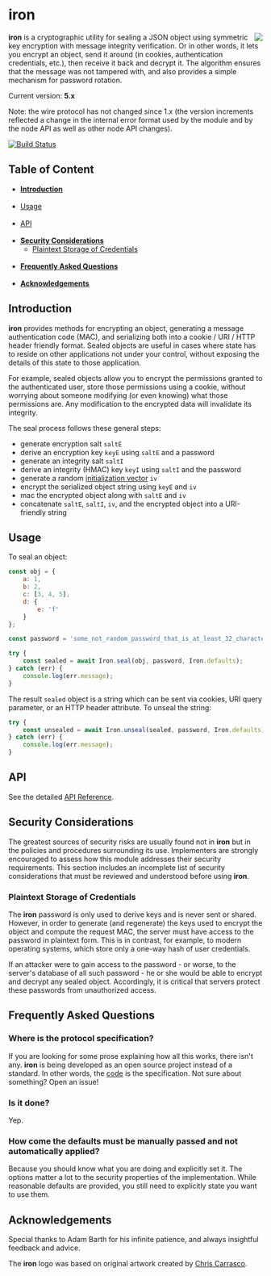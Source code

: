 # iron

<img align="right" src="https://raw.github.com/hueniverse/iron/master/images/logo.png" /> **iron**
is a cryptographic utility for sealing a JSON object using symmetric key encryption with message
integrity verification. Or in other words, it lets you encrypt an object, send it around (in
cookies, authentication credentials, etc.), then receive it back and decrypt it. The algorithm
ensures that the message was not tampered with, and also provides a simple mechanism for password
rotation.

Current version: **5.x**

Note: the wire protocol has not changed since 1.x (the version increments reflected a change in
the internal error format used by the module and by the node API as well as other node API changes).

[![Build Status](https://secure.travis-ci.org/hueniverse/iron.png)](http://travis-ci.org/hueniverse/iron)


## Table of Content

- [**Introduction**](#introduction)
<br /><br />
- [Usage](#usage)
<br /><br />
- [API](#api)
<br /><br />
- [**Security Considerations**](#security-considerations)
  - [Plaintext Storage of Credentials](#plaintext-storage-of-credentials)
<br /><br />
- [**Frequently Asked Questions**](#frequently-asked-questions)
<br /><br />
- [**Acknowledgements**](#acknowledgements)

## Introduction

**iron** provides methods for encrypting an object, generating a message authentication code (MAC),
and serializing both into a cookie / URI / HTTP header friendly format. Sealed objects are useful
in cases where state has to reside on other applications not under your control, without exposing
the details of this state to those application.

For example, sealed objects allow you to encrypt the permissions granted to the authenticated user,
store those permissions using a cookie, without worrying about someone modifying (or even knowing)
what those permissions are. Any modification to the encrypted data will invalidate its integrity.

The seal process follows these general steps:

- generate encryption salt `saltE`
- derive an encryption key `keyE` using `saltE` and a password
- generate an integrity salt `saltI`
- derive an integrity (HMAC) key `keyI` using `saltI` and the password
- generate a random [initialization vector](http://en.wikipedia.org/wiki/Initialization_vector) `iv`
- encrypt the serialized object string using `keyE` and `iv`
- mac the encrypted object along with `saltE` and `iv`
- concatenate `saltE`, `saltI`, `iv`, and the encrypted object into a URI-friendly string

## Usage

To seal an object:

```javascript
const obj = {
    a: 1,
    b: 2,
    c: [3, 4, 5],
    d: {
        e: 'f'
    }
};

const password = 'some_not_random_password_that_is_at_least_32_characters';

try {
    const sealed = await Iron.seal(obj, password, Iron.defaults);
} catch (err) {
    console.log(err.message);
}
```

The result `sealed` object is a string which can be sent via cookies, URI query parameter, or an
HTTP header attribute. To unseal the string:

```javascript
try {
    const unsealed = await Iron.unseal(sealed, password, Iron.defaults);
} catch (err) {
    console.log(err.message);
}
```

## API

See the detailed [API Reference](/blob/v5.0.4/API.md).

## Security Considerations

The greatest sources of security risks are usually found not in **iron** but in the policies and
procedures surrounding its use. Implementers are strongly encouraged to assess how this module
addresses their security requirements. This section includes an incomplete list of security
considerations that must be reviewed and understood before using **iron**.

### Plaintext Storage of Credentials

The **iron** password is only used to derive keys and is never sent or shared. However, in order to
generate (and regenerate) the keys used to encrypt the object and compute the request MAC, the
server must have access to the password in plaintext form. This is in contrast, for example, to
modern operating systems, which store only a one-way hash of user credentials.

If an attacker were to gain access to the password - or worse, to the server's database of all such
password - he or she would be able to encrypt and decrypt any sealed object. Accordingly, it is
critical that servers protect these passwords from unauthorized access.

## Frequently Asked Questions

### Where is the protocol specification?

If you are looking for some prose explaining how all this works, there isn't any. **iron** is being
developed as an open source project instead of a standard. In other words, the [code](/lib) is the
specification. Not sure about something? Open an issue!

### Is it done?

Yep.

### How come the defaults must be manually passed and not automatically applied?

Because you should know what you are doing and explicitly set it. The options matter a lot to the
security properties of the implementation. While reasonable defaults are provided, you still need
to explicitly state you want to use them.

## Acknowledgements

Special thanks to Adam Barth for his infinite patience, and always insightful feedback and advice.

The **iron** logo was based on original artwork created by [Chris Carrasco](http://chriscarrasco.com).
